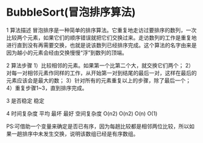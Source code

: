 # BubbleSort(冒泡排序算法)

1 算法描述
冒泡排序是一种简单的排序算法。它重复地走访过要排序的数列，一次比较两个元素，如果它们的顺序错误就把它们交换过来。走访数列的工作是重复地进行直到没有再需要交换，也就是说该数列已经排序完成。这个算法的名字由来是因为越小的元素会经由交换慢慢“浮”到数列的顶端。

2 算法步骤
1）比较相邻的元素。如果第一个比第二个大，就交换它们两个；
2）对每一对相邻元素作同样的工作，从开始第一对到结尾的最后一对，这样在最后的元素应该会是最大的数；
3）针对所有的元素重复以上的步骤，除了最后一个；
4）重复步骤1~3，直到排序完成。

3 是否稳定
稳定

4 时间复杂度    平均      最坏      最好         空间复杂度
               O(n2)    O(n2)      O(n)          O(1)
               
PS:可借助一个变量来确定是否已有序，因为每趟比较都是相邻两位比较，所以如果一趟排序中未发生交换，说明该数组已经是有序数组。
